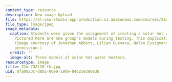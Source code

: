 ```yaml
---
content_type: resource
description: New image Upload
file: https://ol-ocw-studio-app-production.s3.amazonaws.com/courses/21w-732-science-writing-and-new-media-fall-2010/0fa0923cd8b1009019b984b259308e36_21w-732f10-th.jpg
file_type: image/jpeg
image_metadata:
  caption: Students were given the assignment of creating a solar hot water heater.
    Pictured here are one group's models during testing. This duplication proves reproducibility.
    (Image courtesy of Jonathan Abbott, Lilian Guevara, Nolan Essigmann. Used with
    permission.)
  credit: ''
  image-alt: Three models of solar hot water heaters.
resourcetype: Image
title: 21w-732f10-th.jpg
uid: 0fa0923c-d8b1-0090-19b9-84b259308e36
---
```

